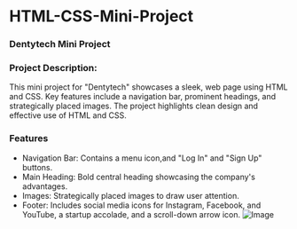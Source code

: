 # HTML-CSS-Mini-Project

### Dentytech Mini Project
### Project Description:
This mini project for "Dentytech" showcases a sleek, web page using HTML and CSS. Key features include a navigation bar, prominent headings, and strategically placed images. The project highlights clean design and effective use of HTML and CSS.
### Features

- Navigation Bar: Contains a menu icon,and "Log In" and "Sign Up" buttons.
- Main Heading: Bold central heading showcasing the company's advantages.
- Images: Strategically placed images to draw user attention.
- Footer: Includes social media icons for Instagram, Facebook, and YouTube, a startup accolade, and a scroll-down arrow icon.
![Image](https://github.com/user-attachments/assets/b11592e7-ac38-46c5-a8f4-7d84da2db510)

